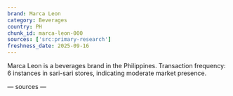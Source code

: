 ```yaml
---
brand: Marca Leon
category: Beverages
country: PH
chunk_id: marca-leon-000
sources: ['src:primary-research']
freshness_date: 2025-09-16
---
```


Marca Leon is a beverages brand in the Philippines. Transaction frequency: 6 instances in sari-sari stores, indicating moderate market presence.

— sources —
